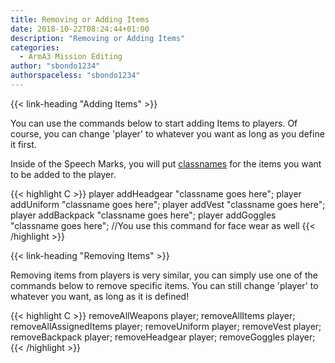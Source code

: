 ```yaml
---
title: Removing or Adding Items
date: 2018-10-22T08:24:44+01:00
description: "Removing or Adding Items"
categories:
  - ArmA3 Mission Editing
author: "sbondo1234"
authorspaceless: "sbondo1234"
---
```


{{< link-heading "Adding Items" >}}

You can use the commands below to start adding Items to players. Of course, you can change 'player' to whatever you want as long as you define it first.

Inside of the Speech Marks, you will put <a href="https://community.bistudio.com/wiki/Arma_3_CfgWeapons_Weapons" target="_blank" class="b bb bw pb1 no-underline black dim">classnames</a> for the items you want to be added to the player.

{{< highlight C >}}
player addHeadgear "classname goes here";
player addUniform "classname goes here";
player addVest "classname goes here";
player addBackpack "classname goes here";
player addGoggles "classname goes here"; //You use this command for face wear as well
{{< /highlight >}}

{{< link-heading "Removing Items" >}}

Removing items from players is very similar, you can simply use one of the commands below to remove specific items. You can still change 'player' to whatever you want, as long as it is defined!

{{< highlight C >}}
removeAllWeapons player;
removeAllItems player;
removeAllAssignedItems player;
removeUniform player;
removeVest player;
removeBackpack player;
removeHeadgear player;
removeGoggles player;
{{< /highlight >}}
